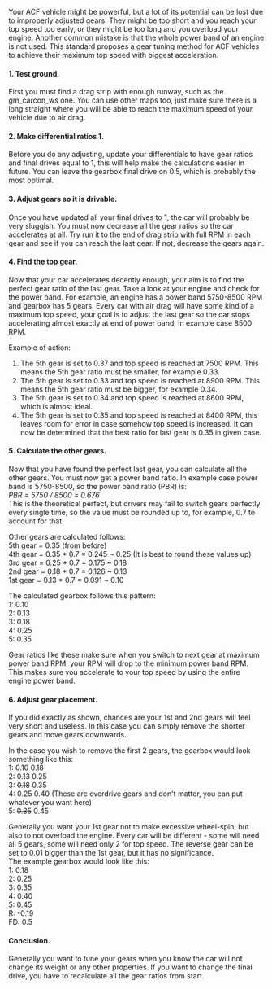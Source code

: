 Your ACF vehicle might be powerful, but a lot of its potential can be lost due to improperly adjusted gears.
They might be too short and you reach your top speed too early, or they might be too long and you overload your engine.
Another common mistake is that the whole power band of an engine is not used.
This standard proposes a gear tuning method for ACF vehicles to achieve their maximum top speed with biggest acceleration.

#### 1. Test ground.
First you must find a drag strip with enough runway, such as the gm_carcon_ws one.
You can use other maps too, just make sure there is a long straight where you will be able to reach the maximum speed of your vehicle due to air drag.

#### 2. Make differential ratios 1.
Before you do any adjusting, update your differentials to have gear ratios and final drives equal to 1,
this will help make the calculations easier in future. You can leave the gearbox final drive on 0.5, which is probably the most optimal.

#### 3. Adjust gears so it is drivable.
Once you have updated all your final drives to 1, the car will probably be very sluggish.
You must now decrease all the gear ratios so the car accelerates at all.
Try run it to the end of drag strip with full RPM in each gear and see if you can reach the last gear.
If not, decrease the gears again.

#### 4. Find the top gear.
Now that your car accelerates decently enough, your aim is to find the perfect gear ratio of the last gear.
Take a look at your engine and check for the power band.
For example, an engine has a power band 5750-8500 RPM and gearbox has 5 gears.
Every car with air drag will have some kind of a maximum top speed,
your goal is to adjust the last gear so the car stops accelerating almost exactly at end of power band, in example case 8500 RPM. <br>

Example of action:
1) The 5th gear is set to 0.37 and top speed is reached at 7500 RPM. This means the 5th gear ratio must be smaller, for example 0.33.
2) The 5th gear is set to 0.33 and top speed is reached at 8900 RPM. This means the 5th gear ratio must be bigger, for example 0.34.
3) The 5th gear is set to 0.34 and top speed is reached at 8600 RPM, which is almost ideal.
4) The 5th gear is set to 0.35 and top speed is reached at 8400 RPM, this leaves room for error in case somehow top speed is increased.
It can now be determined that the best ratio for last gear is 0.35 in given case.

#### 5. Calculate the other gears.
Now that you have found the perfect last gear, you can calculate all the other gears.
You must now get a power band ratio. In example case power band is 5750-8500, so the power band ratio (PBR) is:<br>
*PBR = 5750 / 8500 = 0.676*<br>
This is the theoretical perfect, but drivers may fail to switch gears perfectly every single time, so the value must be rounded up to, for example,
0.7 to account for that.

Other gears are calculated follows:<br>
5th gear = 0.35 (from before)<br>
4th gear = 0.35 * 0.7 = 0.245 ~ 0.25 (It is best to round these values up)<br>
3rd gear = 0.25 * 0.7 = 0.175 ~ 0.18<br>
2nd gear = 0.18 * 0.7 = 0.126 ~ 0.13<br>
1st gear = 0.13 * 0.7 = 0.091 ~ 0.10<br>

The calculated gearbox follows this pattern:<br>
1: 0.10<br>
2: 0.13<br>
3: 0.18<br>
4: 0.25<br>
5: 0.35<br>

Gear ratios like these make sure when you switch to next gear at maximum power band RPM, your RPM will drop to the minimum power band RPM.
This makes sure you accelerate to your top speed by using the entire engine power band.

#### 6. Adjust gear placement.
If you did exactly as shown, chances are your 1st and 2nd gears will feel very short and useless.
In this case you can simply remove the shorter gears and move gears downwards.

In the case you wish to remove the first 2 gears, the gearbox would look something like this:<br>
1: ~~0.10~~ 0.18<br>
2: ~~0.13~~ 0.25<br>
3: ~~0.18~~ 0.35<br>
4: ~~0.25~~ 0.40 (These are overdrive gears and don't matter, you can put whatever you want here) <br>
5: ~~0.35~~ 0.45<br>

Generally you want your 1st gear not to make excessive wheel-spin, but also to not overload the engine.
Every car will be different - some will need all 5 gears, some will need only 2 for top speed.
The reverse gear can be set to 0.01 bigger than the 1st gear, but it has no significance.<br>
The example gearbox would look like this:<br>
1: 0.18<br>
2: 0.25<br>
3: 0.35<br>
4: 0.40<br>
5: 0.45<br>
R: -0.19<br>
FD: 0.5<br>

#### Conclusion.
Generally you want to tune your gears when you know the car will not change its weight or any other properties.
If you want to change the final drive, you have to recalculate all the gear ratios from start.


